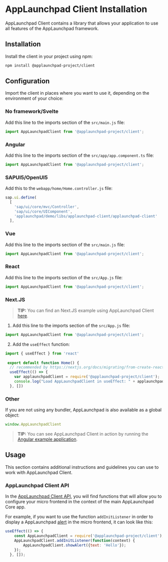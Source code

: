 <!-- meta
{
  "node": {
    "label": "Installation",
    "category": {
      "label": "AppLaunchpad Client",
      "collapsible": true
    },
    "metaData": {
      "categoryPosition": 5,
      "position": 0
    }
  }
}
meta -->

# AppLaunchpad Client Installation

AppLaunchpad Client contains a library that allows your application to use all features of the AppLaunchpad framework.

## Installation

Install the client in your project using npm:
```bash
npm install @applaunchpad-project/client
```

## Configuration

Import the client in places where you want to use it, depending on the environment of your choice:

### No framework/Svelte
Add this line to the imports section of the `src/main.js` file:
```javascript
import AppLaunchpadClient from '@applaunchpad-project/client';
```

### Angular
Add this line to the imports section of the `src/app/app.component.ts` file:
```javascript
import AppLaunchpadClient from '@applaunchpad-project/client';
```

### SAPUI5/OpenUI5
Add this to the `webapp/home/Home.controller.js` file: 
```js 
sap.ui.define(
  [
    'sap/ui/core/mvc/Controller',
    'sap/ui/core/UIComponent',
    'applaunchpad/demo/libs/applaunchpad-client/applaunchpad-client'
  ],
```

### Vue
Add this line to the imports section of the `src/main.js` file:
```js
import AppLaunchpadClient from '@applaunchpad-project/client';
```

### React
Add this line to the imports section of the `src/App.js` file:

```javascript
import AppLaunchpadClient from '@applaunchpad-project/client';
```
### Next.JS

<!-- add-attribute:class:success -->
> **TIP:** You can find an Next.JS example using AppLaunchpad Client [here](https://github.com/davidwl/applaunchpad/blob/master/core/examples/applaunchpad-example-next/pages/sample1.js).

1. Add this line to the imports section of the `src/App.js` file:

```javascript
import AppLaunchpadClient from '@applaunchpad-project/client';
```

2. Add the `useEffect` function: 
```javascript
import { useEffect } from 'react'
 
 export default function Home() {
  // recommended by https://nextjs.org/docs/migrating/from-create-react-app#safely-accessing-web-apis
  useEffect(() => {
    var applaunchpadClient = require('@applaunchpad-project/client');
    console.log("Load AppLaunchpadClient in useEffect: " + applaunchpadClient);
  }, [])
```

### Other

If you are not using any bundler, AppLaunchpad is also available as a global object:
```javascript
window.AppLaunchpadClient
```

<!-- add-attribute:class:success -->
> **TIP:** You can see AppLaunchpad Client in action by running the [Angular example application](/test/e2e-test-application).

## Usage

This section contains additional instructions and guidelines you can use to work with AppLaunchpad Client.

### AppLaunchpad Client API

In the [AppLaunchpad Client API](/docs/applaunchpad-client-api.md), you will find functions that will allow you to configure your micro frontend in the context of the main AppLaunchpad Core app.

For example, if you want to use the function `addInitListener` in order to display a AppLaunchpad [alert](/docs/applaunchpad-client-api.md#showalert) in the micro frontend, it can look like this: 

```js
useEffect(() => {
    const AppLaunchpadClient = require('@applaunchpad-project/client');
    AppLaunchpadClient.addInitListener(function(context) {
        AppLaunchpadClient.showAlert({text: 'Hello'});
    });
  }, []);
  ```

